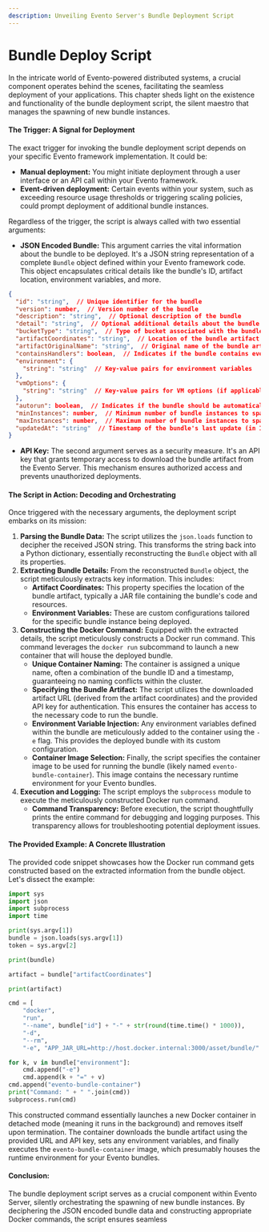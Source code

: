 ```yaml
---
description: Unveiling Evento Server's Bundle Deployment Script
---
```


# Bundle Deploy Script

In the intricate world of Evento-powered distributed systems, a crucial component operates behind the scenes, facilitating the seamless deployment of your applications. This chapter sheds light on the existence and functionality of the bundle deployment script, the silent maestro that manages the spawning of new bundle instances.

#### The Trigger: A Signal for Deployment

The exact trigger for invoking the bundle deployment script depends on your specific Evento framework implementation. It could be:

* **Manual deployment:** You might initiate deployment through a user interface or an API call within your Evento framework.
* **Event-driven deployment:** Certain events within your system, such as exceeding resource usage thresholds or triggering scaling policies, could prompt deployment of additional bundle instances.

Regardless of the trigger, the script is always called with two essential arguments:

* **JSON Encoded Bundle:** This argument carries the vital information about the bundle to be deployed. It's a JSON string representation of a complete `Bundle` object defined within your Evento framework code. This object encapsulates critical details like the bundle's ID, artifact location, environment variables, and more.

```json
{
  "id": "string",  // Unique identifier for the bundle
  "version": number,  // Version number of the bundle
  "description": "string",  // Optional description of the bundle
  "detail": "string",  // Optional additional details about the bundle
  "bucketType": "string",  // Type of bucket associated with the bundle (implementation specific)
  "artifactCoordinates": "string",  // Location of the bundle artifact (e.g., JAR file)
  "artifactOriginalName": "string",  // Original name of the bundle artifact
  "containsHandlers": boolean,  // Indicates if the bundle contains event handlers
  "environment": {
    "string": "string"  // Key-value pairs for environment variables
  },
  "vmOptions": {
    "string": "string"  // Key-value pairs for VM options (if applicable)
  },
  "autorun": boolean,  // Indicates if the bundle should be automatically run
  "minInstances": number,  // Minimum number of bundle instances to spawn (for scaling)
  "maxInstances": number,  // Maximum number of bundle instances to spawn (for scaling)
  "updatedAt": "string"  // Timestamp of the bundle's last update (in ISO 8601 format)
}
```

* **API Key:** The second argument serves as a security measure. It's an API key that grants temporary access to download the bundle artifact from the Evento Server. This mechanism ensures authorized access and prevents unauthorized deployments.

#### The Script in Action: Decoding and Orchestrating

Once triggered with the necessary arguments, the deployment script embarks on its mission:

1. **Parsing the Bundle Data:** The script utilizes the `json.loads` function to decipher the received JSON string. This transforms the string back into a Python dictionary, essentially reconstructing the `Bundle` object with all its properties.
2. **Extracting Bundle Details:** From the reconstructed `Bundle` object, the script meticulously extracts key information. This includes:
   * **Artifact Coordinates:** This property specifies the location of the bundle artifact, typically a JAR file containing the bundle's code and resources.
   * **Environment Variables:** These are custom configurations tailored for the specific bundle instance being deployed.
3. **Constructing the Docker Command:** Equipped with the extracted details, the script meticulously constructs a Docker run command. This command leverages the `docker run` subcommand to launch a new container that will house the deployed bundle.
   * **Unique Container Naming:** The container is assigned a unique name, often a combination of the bundle ID and a timestamp, guaranteeing no naming conflicts within the cluster.
   * **Specifying the Bundle Artifact:** The script utilizes the downloaded artifact URL (derived from the artifact coordinates) and the provided API key for authentication. This ensures the container has access to the necessary code to run the bundle.
   * **Environment Variable Injection:** Any environment variables defined within the bundle are meticulously added to the container using the `-e` flag. This provides the deployed bundle with its custom configuration.
   * **Container Image Selection:** Finally, the script specifies the container image to be used for running the bundle (likely named `evento-bundle-container`). This image contains the necessary runtime environment for your Evento bundles.
4. **Execution and Logging:** The script employs the `subprocess` module to execute the meticulously constructed Docker run command.
   * **Command Transparency:** Before execution, the script thoughtfully prints the entire command for debugging and logging purposes. This transparency allows for troubleshooting potential deployment issues.

#### The Provided Example: A Concrete Illustration

The provided code snippet showcases how the Docker run command gets constructed based on the extracted information from the bundle object. Let's dissect the example:

```python
import sys
import json
import subprocess
import time

print(sys.argv[1])
bundle = json.loads(sys.argv[1])
token = sys.argv[2]

print(bundle)

artifact = bundle["artifactCoordinates"]

print(artifact)

cmd = [
    "docker",
    "run",
    "--name", bundle["id"] + "-" + str(round(time.time() * 1000)),
    "-d",
    "--rm",
    "-e", "APP_JAR_URL=http://host.docker.internal:3000/asset/bundle/" + bundle["id"] + "?token=" + token]

for k, v in bundle["environment"]:
    cmd.append("-e")
    cmd.append(k + "=" + v)
cmd.append("evento-bundle-container")
print("Command: " + " ".join(cmd))
subprocess.run(cmd)

```

This constructed command essentially launches a new Docker container in detached mode (meaning it runs in the background) and removes itself upon termination. The container downloads the bundle artifact using the provided URL and API key, sets any environment variables, and finally executes the `evento-bundle-container` image, which presumably houses the runtime environment for your Evento bundles.

#### Conclusion:

The bundle deployment script serves as a crucial component within Evento Server, silently orchestrating the spawning of new bundle instances. By deciphering the JSON encoded bundle data and constructing appropriate Docker commands, the script ensures seamless
